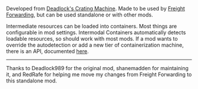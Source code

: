 Developed from [Deadlock's Crating Machine](https://mods.factorio.com/mod/DeadlockCrating). Made to be used by [Freight Forwarding](https://mods.factorio.com/mod/FreightForwarding), but can be used standalone or with other mods.

Intermediate resources can be loaded into containers.
Most things are configurable in mod settings.
Intermodal Containers automatically detects loadable resources, so should work with most mods. If a mod wants to override the autodetection or add a new tier of containerization machine, there is an API, documented [here](https://github.com/tburrows13/IntermodalContainers/blob/master/prototypes/public.lua).

---

Thanks to Deadlock989 for the original mod, shanemadden for maintaining it, and RedRafe for helping me move my changes from Freight Forwarding to this standalone mod.